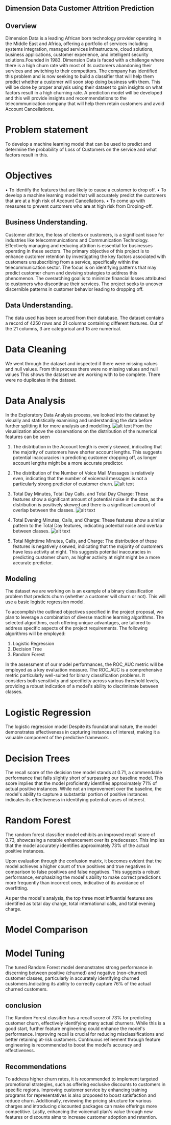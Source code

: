 ## Dimension Data Customer Attrition Prediction 
## Overview
Dimension Data is a leading African born technology provider operating in the Middle East and Africa, offering a portfolio of services including systems integration, managed services infrastructure, cloud solutions, business applications, customer experience, and intelligent security solutions.Founded in 1983.
Dimension Data is faced with a challenge where there is a high churn rate with most of its customers abandoning their services and switching to their competitors.
 The company has identified this problem and is now seeking to build a classifier that will help them predict whether a customer will soon stop doing business with them. 
This will be done by proper analysis using their dataset to gain insights on what factors result in a high churning rate. A prediction model will be developed and this will provide insights and recommendations to the telecommunication company that will help them retain customers and avoid Account Cancellations.
# Problem statement
To develop a machine learning model that can be used to predict and determine the probability of Loss of Customers on the  service and what factors result in this.
# Objectives
•	To identify the features that are likely to cause a customer to drop off.
•	To develop a machine learning model that will accurately predict the customers that are at a high risk of Account Cancellations.
•	To come up with measures to prevent customers who are at high risk from  Droping-off.
## Business Understanding.
Customer attrition, the loss of clients or customers, is a significant issue for industries like telecommunications and Communication Technology. Effectively managing and reducing attrition is essential for businesses operating in these sectors.
The primary objective of this project is to enhance customer retention by investigating the key factors associated with customers unsubscribing from a service, specifically within the telecommunication sector. The focus is on identifying patterns that may predict customer churn and devising strategies to address this phenomenon.
 The overarching goal is to minimize financial losses attributed to customers who discontinue their services. The project seeks to uncover discernible patterns in customer behavior leading to dropping off.
## Data Understanding.
The data used has been sourced from their database. The dataset contains a record of 4250 rows and 21 columns containing different features. Out of the 21 columns, 3 are categorical and 15 are numerical. 
# Data Cleaning
We went through the dataset and inspected if there were missing values and null values. From this process there were no missing values and null values This shows the dataset we are working with to be complete. There were no duplicates in the dataset. 
# Data Analysis
In the Exploratory Data Analysis process, we looked into the dataset by visually and statistically examining and understanding the data before further splitting it for more analysis and modelling.
![alt text](image.png)
From the visualization above the observations on the distribution of the numerical features can be seen
 1. The distribution in the Account length is evenly skewed, indicating that the majority of customers have shorter account lengths. This suggests potential inaccuracies in predicting customer dropping off, as longer account lengths might be a more accurate predictor.

 2. The distribution of the Number of Voice Mail Messages is relatively even, indicating that the number of voicemail messages is not a particularly strong predictor of customer churn.
 ![alt text](image-2.png)
 3. Total Day Minutes, Total Day Calls, and Total Day Charge: These features show a significant amount of potential noise in the data, as the distribution is positively skewed and there is a significant amount of overlap between the classes.
 ![alt text](image-3.png)

4. Total Evening Minutes, Calls, and Charge: These features show a similar pattern to the Total Day features, indicating potential noise and overlap between classes.
![alt text](image-4.png)

5. Total Nighttime Minutes, Calls, and Charge: The distribution of these features is negatively skewed, indicating that the majority of customers have less activity at night. This suggests potential inaccuracies in predicting customer churn, as higher activity at night might be a more accurate predictor.
## Modeling
The dataset we are working on is an example of a binary classification problem that predicts churn (whether a customer will churn or not). This will use a basic logistic regression model.

To accomplish the outlined objectives specified in the project proposal, we plan to leverage a combination of diverse machine learning algorithms. The selected algorithms, each offering unique advantages, are tailored to address specific aspects of the project requirements. The following algorithms will be employed:
1. Logistic Regression
2. Decision Tree
3. Random Forest

In the assessment of our model performances, the ROC_AUC metric will be employed as a key evaluation measure. The ROC_AUC is a comprehensive metric particularly well-suited for binary classification problems. It considers both sensitivity and specificity across various threshold levels, providing a robust indication of a model's ability to discriminate between classes.


# Logistic Regression
The logistic regression model Despite its foundational nature, the model demonstrates effectiveness in capturing instances of interest, making it a valuable component of the predictive framework.
# Decision Trees
The recall score of the decision tree model stands at 0.71, a commendable performance that falls slightly short of surpassing our baseline model. This score implies that the model proficiently identifies approximately 71% of actual positive instances. While not an improvement over the baseline, the model's ability to capture a substantial portion of positive instances indicates its effectiveness in identifying potential cases of interest.
# Random Forest
The random forest classifier model exhibits an improved recall score of 0.73, showcasing a notable enhancement over its predecessor. This implies that the model accurately identifies approximately 73% of the actual positive instances.

Upon evaluation through the confusion matrix, it becomes evident that the model achieves a higher count of true positives and true negatives in comparison to false positives and false negatives. This suggests a robust performance, emphasizing the model's ability to make correct predictions more frequently than incorrect ones, indicative of its avoidance of overfitting.

As per the model's analysis, the top three most influential features are identified as total day charge, total international calls, and total evening charge.

# Model Comparison
# Model Tuning
The tuned Random Forest model demonstrates strong performance in discerning between positive (churned) and negative (non-churned) customer classes, particularly in accurately identifying churned customers.Indicating its ability to correctly capture 76% of the actual churned customers.

## conclusion
The Random Forest classifier has a recall score of 73% for predicting customer churn, effectively identifying many actual churners. While this is a good start, further feature engineering could enhance the model's performance. Improving recall is crucial for reducing misclassifications and better retaining at-risk customers. Continuous refinement through feature engineering is recommended to boost the model's accuracy and effectiveness.

## Recommendations
To address higher churn rates, it is recommended to implement targeted promotional strategies, such as offering exclusive discounts to customers in specific regions. Improving customer service by enhancing training programs for representatives is also proposed to boost satisfaction and reduce churn. Additionally, reviewing the pricing structure for various charges and introducing discounted packages can make offerings more competitive. Lastly, enhancing the voicemail plan's value through new features or discounts aims to increase customer adoption and retention.
